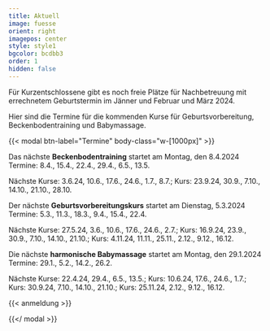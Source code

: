 ```yaml
---
title: Aktuell
image: fuesse
orient: right
imagepos: center
style: style1
bgcolor: bcdbb3
order: 1
hidden: false
---
```

Für Kurzentschlossene gibt es noch freie Plätze für Nachbetreuung mit errechnetem Geburtstermin im Jänner und Februar und März 2024.

Hier sind die Termine für die kommenden Kurse für Geburtsvorbereitung, Beckenbodentraining und Babymassage.

{{< modal btn-label="Termine" body-class="w-\[1000px]" >}}

Das nächste **Beckenbodentraining** startet am Montag, den 8.4.2024\
Termine: 8.4., 15.4., 22.4., 29.4., 6.5., 13.5.

Nächste Kurse: 3.6.24, 10.6., 17.6., 24.6., 1.7., 8.7.; Kurs: 23.9.24, 30.9., 7.10., 14.10., 21.10., 28.10.

Der nächste **Geburtsvorbereitungskurs** startet am Dienstag, 5.3.2024\
Termine: 5.3., 11.3., 18.3., 9.4., 15.4., 22.4.

Nächste Kurse: 27.5.24, 3.6., 10.6., 17.6., 24.6., 2.7.; Kurs: 16.9.24, 23.9., 30.9., 7.10., 14.10., 21.10.; Kurs: 4.11.24, 11.11., 25.11., 2.12., 9.12., 16.12.

Die nächste **harmonische Babymassage** startet am Montag, den 29.1.2024\
Termine: 29.1., 5.2., 14.2., 26.2.

Nächste Kurse: 22.4.24, 29.4., 6.5., 13.5.; Kurs: 10.6.24, 17.6., 24.6., 1.7.; Kurs: 30.9.24, 7.10., 14.10., 21.10.; Kurs: 25.11.24, 2.12., 9.12., 16.12.

{{< anmeldung >}}

{{</ modal >}}